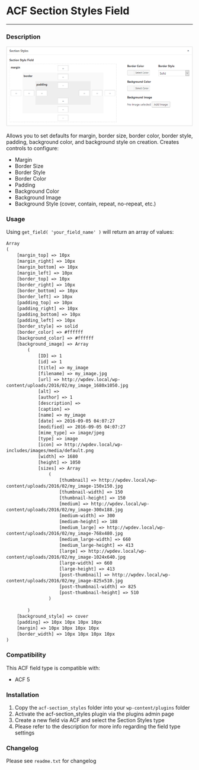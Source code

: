 # ACF Section Styles Field


-----------------------

### Description

![ACF PRO Section Styles Field Screenshot](/assets/images/acf-pro-section-styles-field.png?raw=true)

Allows you to set defaults for margin, border size, border color, border style, padding, background color, and background style on creation. Creates controls to configure:

* Margin
* Border Size
* Border Style
* Border Color
* Padding
* Background Color
* Background Image
* Background Style (cover, contain, repeat, no-repeat, etc.)

### Usage

Using `get_field( 'your_field_name' )` will return an array of values:

```
Array
(
    [margin_top] => 10px
    [margin_right] => 10px
    [margin_bottom] => 10px
    [margin_left] => 10px
    [border_top] => 10px
    [border_right] => 10px
    [border_bottom] => 10px
    [border_left] => 10px
    [padding_top] => 10px
    [padding_right] => 10px
    [padding_bottom] => 10px
    [padding_left] => 10px
    [border_style] => solid
    [border_color] => #ffffff
    [background_color] => #ffffff
    [background_image] => Array
        (
            [ID] => 1
            [id] => 1
            [title] => my_image
            [filename] => my_image.jpg
            [url] => http://wpdev.local/wp-content/uploads/2016/02/my_image_1680x1050.jpg
            [alt] => 
            [author] => 1
            [description] => 
            [caption] => 
            [name] => my_image
            [date] => 2016-09-05 04:07:27
            [modified] => 2016-09-05 04:07:27
            [mime_type] => image/jpeg
            [type] => image
            [icon] => http://wpdev.local/wp-includes/images/media/default.png
            [width] => 1680
            [height] => 1050
            [sizes] => Array
                (
                    [thumbnail] => http://wpdev.local/wp-content/uploads/2016/02/my_image-150x150.jpg
                    [thumbnail-width] => 150
                    [thumbnail-height] => 150
                    [medium] => http://wpdev.local/wp-content/uploads/2016/02/my_image-300x188.jpg
                    [medium-width] => 300
                    [medium-height] => 188
                    [medium_large] => http://wpdev.local/wp-content/uploads/2016/02/my_image-768x480.jpg
                    [medium_large-width] => 660
                    [medium_large-height] => 413
                    [large] => http://wpdev.local/wp-content/uploads/2016/02/my_image-1024x640.jpg
                    [large-width] => 660
                    [large-height] => 413
                    [post-thumbnail] => http://wpdev.local/wp-content/uploads/2016/02/my_image-825x510.jpg
                    [post-thumbnail-width] => 825
                    [post-thumbnail-height] => 510
                )

        )
    [background_style] => cover
    [padding] => 10px 10px 10px 10px
    [margin] => 10px 10px 10px 10px
    [border_width] => 10px 10px 10px 10px
)
```

### Compatibility

This ACF field type is compatible with:
* ACF 5

### Installation

1. Copy the `acf-section_styles` folder into your `wp-content/plugins` folder
2. Activate the acf-section_styles plugin via the plugins admin page
3. Create a new field via ACF and select the Section Styles type
4. Please refer to the description for more info regarding the field type settings

### Changelog
Please see `readme.txt` for changelog
